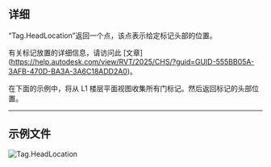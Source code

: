 ## 详细
“Tag.HeadLocation”返回一个点，该点表示给定标记头部的位置。

有关标记放置的详细信息，请访问此 [文章] (https://help.autodesk.com/view/RVT/2025/CHS/?guid=GUID-555BB05A-3AFB-470D-BA3A-3A6C18ADD2A0)。

在下面的示例中，将从 L1 楼层平面视图收集所有门标记。然后返回标记的头部位置。
___
## 示例文件

![Tag.HeadLocation](./Revit.Elements.Tag.HeadLocation_img.jpg)
